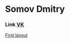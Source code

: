 
# Somov Dmitry
### Link [VK](https://vk.com/somov_dmitriy "VK")


[First layout](https://dmsomov.github.io/My_maket/my_maket/ "Мой первый макет")

